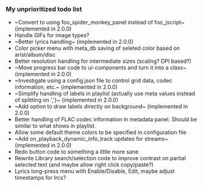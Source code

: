 ### My unprioritized todo list

* ~Convert to using foo_spider_monkey_panel instead of foo_jscript~ (implemented in 2.0.0)
* Handle GIFs for image types?
* ~Better lyrics handling~ (implemented in 2.0.0)
* Color picker menu with meta_db saving of seleted color based on arist/album/disc
* Better resolution handling for intermediate sizes (scaling? DPI based?)
* ~Move progress bar code to ui-components and turn it into a class~ (implemented in 2.0.0)
* ~Investigate using a config.json file to control grid data, codec information, etc.~ (implemented in 2.0.0)
* ~Simplify handling of labels in playlist (actually use meta values instead of splitting on ',')~ (implemented in 2.0.0)
* ~Add option to draw labels directly on background~ (implemented in 2.0.0)
* Better handling of FLAC codec information in metadata panel. Should be similar to what shows in playlist.
* Allow some default theme colors to be specified in configuration file
* ~Add on_playback_dynamic_info_track updates for streams~ (implemented in 2.0.0)
* Redo button code to something a little more sane
* Rewrite Library search/selection code to improve contrast on partial selected text (and maybe allow right click copy/paste?)
* Lyrics long-press menu with Enable/Disable, Edit, maybe adjust timestamps for lrcs?